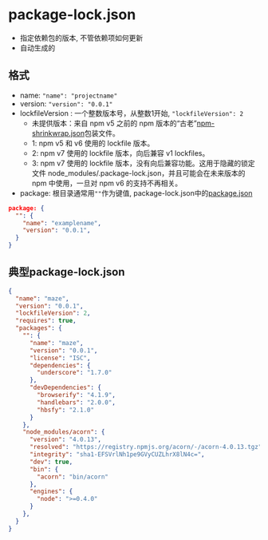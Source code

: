 #  package-lock.json

- 指定依赖包的版本, 不管依赖项如何更新
- 自动生成的

## 格式

- name: `"name": "projectname" `
- version: `"version": "0.0.1"`
- lockfileVersion : 一个整数版本号，从整数1开始,  `"lockfileVersion": 2`
  - 未提供版本：来自 npm v5 之前的 npm 版本的“古老”[npm-shrinkwrap.json]()包装文件。
  - 1: npm v5 和 v6 使用的 lockfile 版本。
  - 2: npm v7 使用的 lockfile 版本，向后兼容 v1 lockfiles。
  - 3: npm v7 使用的 lockfile 版本，没有向后兼容功能。这用于隐藏的锁定文件 node_modules/.package-lock.json，并且可能会在未来版本的 npm 中使用，一旦对 npm v6 的支持不再相关。
- package:  根目录通常用`""`作为键值, package-lock.json中的[package.json](npm_package_json.md)

```json
package: {
  "": {
    "name": "examplename",
    "version": "0.0.1",
  }
}
```

## 典型package-lock.json

```json
{
  "name": "maze",
  "version": "0.0.1",
  "lockfileVersion": 2,
  "requires": true,
  "packages": {
    "": {
      "name": "maze",
      "version": "0.0.1",
      "license": "ISC",
      "dependencies": {
        "underscore": "1.7.0"
      },
      "devDependencies": {
        "browserify": "4.1.9",
        "handlebars": "2.0.0",
        "hbsfy": "2.1.0"
      }
    },
    "node_modules/acorn": {
      "version": "4.0.13",
      "resolved": "https://registry.npmjs.org/acorn/-/acorn-4.0.13.tgz",
      "integrity": "sha1-EFSVrlNh1pe9GVyCUZLhrX8lN4c=",
      "dev": true,
      "bin": {
        "acorn": "bin/acorn"
      },
      "engines": {
        "node": ">=0.4.0"
      }
    },
  }
}

```